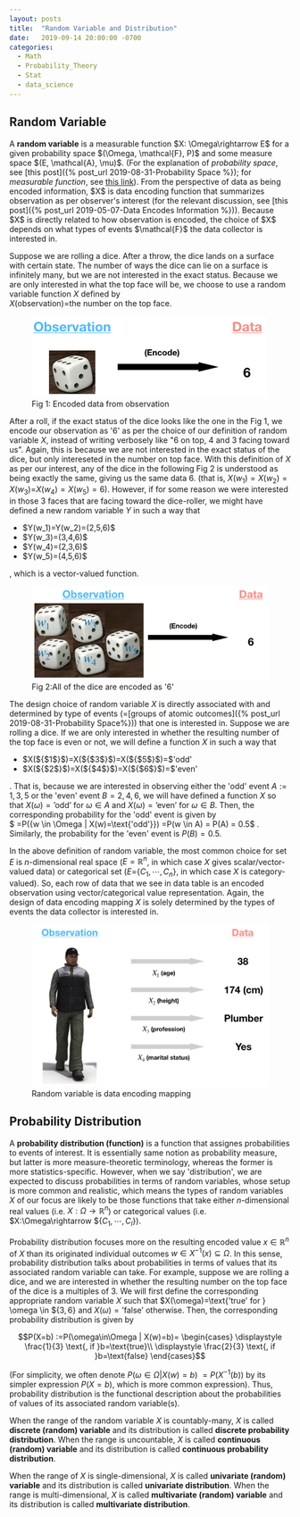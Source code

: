 ```yaml
---
layout: posts
title:  "Random Variable and Distribution"
date:   2019-09-14 20:00:00 -0700
categories:
  - Math
  - Probability_Theory
  - Stat
  - data_science
---
```

<h2>Random Variable</h2>
A <b>random variable</b> is a measurable function
$X: \Omega\rightarrow E$ for a given probability space $(\Omega, \mathcal{F}, P)$
and some measure space $(E, \mathcal{A}, \mu)$.
(For the explanation of <i>probability space</i>, see
[this post]({% post_url 2019-08-31-Probability Space %});
for <i>measurable function</i>, see
<a href="https://en.wikipedia.org/wiki/Measurable_function/">this link</a>). 
From the perspective of data as being encoded information, $X$ is data encoding function that summarizes observation as per observer's interest (for the relevant discussion, see 
[this post]({% post_url 2019-05-07-Data Encodes Information %})).
Because $X$ is directly related to how observation is encoded,
the choice of $X$ depends on what types of events $\mathcal{F}$ the data collector is interested in.

Suppose we are rolling a dice. After a throw, the dice lands on a surface with certain state. The number of ways the dice can lie on a surface is infinitely many, but we are not interested in the exact status.
Because we are only interested in what the top face will be,
we choose to use a random variable function $X$ defined by <br>
$X($observation$)$=the number on the top face.

<figure>
  <img src="/assets/images/dice.png">
  <figcaption>Fig 1: Encoded data from observation</figcaption>
</figure>

After a roll, if the exact status of the dice looks like the one in the Fig 1,
we encode our observation as '6' as per the choice of our definition of random variable $X$, instead of writing verbosely like "6 on top, 4 and 3 facing toward us".
Again, this is because we are not interested in the exact status of the dice, but only intereseted in the number on top face. With this definition of $X$ as per our interest, any of the dice in the following Fig 2 is understood as being exactly the same, giving us the same data 6.
(that is, $X(w_1)=X(w_2)=X(w_3)=$$X(w_4)=X(w_5)=6$).
However, if for some reason we were interested in those 3 faces that are facing toward the dice-roller, we might have defined a new random variable $Y$ in such a way that
<ul>
<li>$Y(w_1)=Y(w_2)=(2,5,6)$</li>
<li>$Y(w_3)=(3,4,6)$</li>
<li>$Y(w_4)=(2,3,6)$</li>
<li>$Y(w_5)=(4,5,6)$</li>
</ul>
, which is a vector-valued function.

<figure>
  <img src="/assets/images/dice2.png">
  <figcaption>Fig 2:All of the dice are encoded as '6'</figcaption>
</figure>

The design choice of random variable $X$ is directly associated with and determined by type of events
(=[groups of atomic outcomes]({% post_url 2019-08-31-Probability Space%}))
that one is interested in.
Suppose we are rolling a dice. If we are only interested in whether the resulting number of the top face is even or not, we will define a function $X$ in such a way that

<ul>
<li>$X(${$1$}$)=X(${$3$}$)=X(${$5$}$)=$'odd'</li>
<li>$X(${$2$}$)=X(${$4$}$)=X(${$6$}$)=$'even'</li>
</ul>

. That is, because we are interested in observing either the 'odd' event $A:={1,3,5}$
or the 'even' event $B={2,4,6}$, we will have defined a function $X$
so that
$X(\omega)=\text{'odd'  for  } \omega \in A$ 
and $X(\omega)=\text{'even'  for  } \omega \in B$.
Then, the corresponding probability for the 'odd' event is given by <br>
$
=P(\{w \in \Omega | X(w)=\text{'odd'}\})
=P(w \in A) = P(A) = 0.5$
. Similarly, the probability for the 'even' event is $P(B)=0.5$.

In the above definition of random variable, the most common choice for set $E$ is
$n$-dimensional real space ($E=\mathbb{R}^n$, in which case $X$ gives scalar/vector-valued data)
or categorical set ($E=${$C_1,\cdots,C_n$}, in which case $X$ is category-valued).
So, each row of data that we see in data table is an encoded observation
using vector/categorical value representation.
Again, the design of data encoding mapping $X$ is solely determined by
the types of events the data collector is interested in.

<figure>
  <img src="/assets/images/random_variable.png">
  <figcaption>Random variable is data encoding mapping</figcaption>
</figure>

<h2>Probability Distribution</h2>

A <b>probability distribution (function)</b> is a function that assignes probabilities to events of interest. It is essentially same notion as probability measure, but latter is more measure-theoretic terminology, whereas the former is more statistics-specific.
However, when we say 'distribution', we are expected to discuss probabilities
in terms of random variables, whose setup is more common and realistic,
which means the types of random variables $X$ of our focus are likely to be those functions that take either
$n$-dimensional real values (i.e. $X:\Omega\rightarrow \mathbb{R}^n$)
or categorical values (i.e. $X:\Omega\rightarrow \${$C_1,\cdots,C_l$}).

Probability distribution focuses more on the resulting encoded value $x \in \mathbb{R}^n$ of $X$ than its originated individual outcomes $w \in X^{-1}(x) \subseteq \Omega$.
In this sense, probability distribution talks about probabilities in terms of values
that its associated random variable can take.
For example, suppose we are rolling a dice, and we are interested in whether
the resulting number on the top face of the dice is a multiples of $3$.
We will first define the corresponding appropriate random variable $X$ such that
$X(\omega)=\text{'true'  for  } \omega \in ${$3,6$} and
$X(\omega)=\text{'false'}$ otherwise.
Then, the corresponding probability distribution is given by

$$P(X=b)
:=P(\omega\in\Omega | X(w)=b)=
\begin{cases}
  \displaystyle \frac{1}{3} \text{,   if   }b=\text{true}\\
  \displaystyle \frac{2}{3} \text{,   if   }b=\text{false}
\end{cases}$$

(For simplicity, we often denote $P(\omega\in\Omega | X(w)=b)$
$=P(X^{-1}(b))$
by its simpler expression $P(X=b)$, which is more common expression).
Thus, probability distribution is the functional description about the probabilities of
values of its associated random variable(s).

When the range of the random variable $X$ is countably-many,
$X$ is called <b>discrete (random) variable</b>
and its distribution is called <b>discrete probability distribution</b>.
When the range is uncountable,
$X$ is called <b>continuous (random) variable</b>
and its distribution is called <b>continuous probability distribution</b>.

When the range of $X$ is single-dimensional,
$X$ is called <b>univariate (random) variable</b>
and its distribution is called <b>univariate distribution</b>.
When the range is multi-dimensional,
$X$ is called <b>multivariate (random) variable</b>
and its distribution is called <b>multivariate distribution</b>.


<!---
probability mass function
cumulative distribution function
probability density function
--->







